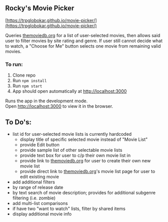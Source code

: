 ## Rocky's Movie Picker

[https://trpglobokar.github.io/movie-picker/](https://trpglobokar.github.io/movie-picker/)

Queries [themoviedb.org](themoviedb.org) for a list of user-selected movies, then allows said user to filter movies by site rating and genre. If user still cannot decide what to watch, a "Choose for Me" button selects one movie from remaining valid movies.

### To run:

1. Clone repo
2. Run `npm install`
3. Run `npm start`
4. App should open automatically at [http://localhost:3000](http://localhost:3000)

Runs the app in the development mode.<br>
Open [http://localhost:3000](http://localhost:3000) to view it in the browser.

## To Do's:
- list id for user-selected movie lists is currently hardcoded
  - display title of specific selected movie instead of "Movie List"
  - provide Edit button
  - provide sample list of other selectable movie lists
  - provide text box for user to c/p their own movie list in
  - provide link to [themoviedb.org](themoviedb.org) for user to create their own new movie list
  -  provide direct link to [themoviedb.org](themoviedb.org)'s movie list page for user to edit existing movie
- add additional filters
 - by range of release date
 - by text search of movie description; provides for additional subgenre filtering (i.e. zombie)
- add multi-list comparisons
 - if have two "want to watch" lists, filter by shared items
- display additional movie info
